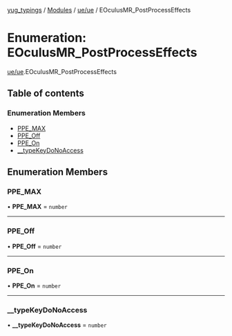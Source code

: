 [yug_typings](../README.md) / [Modules](../modules.md) / [ue/ue](../modules/ue_ue.md) / EOculusMR\_PostProcessEffects

# Enumeration: EOculusMR\_PostProcessEffects

[ue/ue](../modules/ue_ue.md).EOculusMR_PostProcessEffects

## Table of contents

### Enumeration Members

- [PPE\_MAX](ue_ue.EOculusMR_PostProcessEffects.md#ppe_max)
- [PPE\_Off](ue_ue.EOculusMR_PostProcessEffects.md#ppe_off)
- [PPE\_On](ue_ue.EOculusMR_PostProcessEffects.md#ppe_on)
- [\_\_typeKeyDoNoAccess](ue_ue.EOculusMR_PostProcessEffects.md#__typekeydonoaccess)

## Enumeration Members

### PPE\_MAX

• **PPE\_MAX** = `number`

___

### PPE\_Off

• **PPE\_Off** = `number`

___

### PPE\_On

• **PPE\_On** = `number`

___

### \_\_typeKeyDoNoAccess

• **\_\_typeKeyDoNoAccess** = `number`
